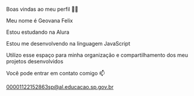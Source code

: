 Boas vindas ao meu perfil 💙💙

Meu nome é Geovana Felix

Estou estudando na Alura

Estou me desenvolvendo na linguagem JavaScript

Utilizo esse espaço para minha organização e compartilhamento dos meu projetos desenvolvidos

Você pode entrar em contato comigo 📫

00001122152863sp@al.educacao.sp.gov.br

